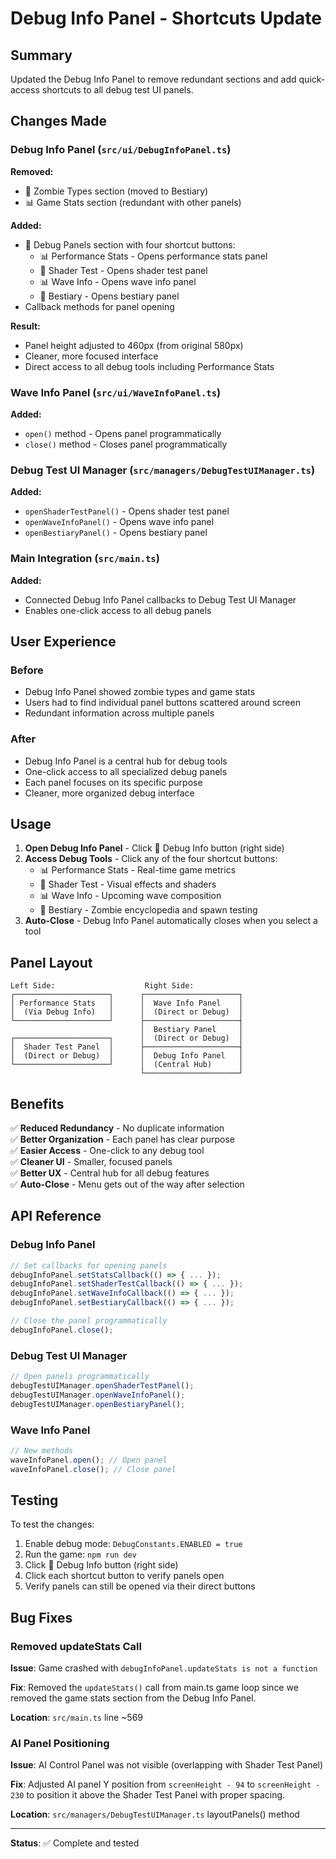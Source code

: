 # Debug Info Panel - Shortcuts Update

## Summary

Updated the Debug Info Panel to remove redundant sections and add quick-access shortcuts to all debug test UI panels.

## Changes Made

### Debug Info Panel (`src/ui/DebugInfoPanel.ts`)

**Removed:**

- 🧟 Zombie Types section (moved to Bestiary)
- 📊 Game Stats section (redundant with other panels)

**Added:**

- 🔧 Debug Panels section with four shortcut buttons:
  - 📊 Performance Stats - Opens performance stats panel
  - 🎨 Shader Test - Opens shader test panel
  - 📊 Wave Info - Opens wave info panel
  - 📖 Bestiary - Opens bestiary panel
- Callback methods for panel opening

**Result:**

- Panel height adjusted to 460px (from original 580px)
- Cleaner, more focused interface
- Direct access to all debug tools including Performance Stats

### Wave Info Panel (`src/ui/WaveInfoPanel.ts`)

**Added:**

- `open()` method - Opens panel programmatically
- `close()` method - Closes panel programmatically

### Debug Test UI Manager (`src/managers/DebugTestUIManager.ts`)

**Added:**

- `openShaderTestPanel()` - Opens shader test panel
- `openWaveInfoPanel()` - Opens wave info panel
- `openBestiaryPanel()` - Opens bestiary panel

### Main Integration (`src/main.ts`)

**Added:**

- Connected Debug Info Panel callbacks to Debug Test UI Manager
- Enables one-click access to all debug panels

## User Experience

### Before

- Debug Info Panel showed zombie types and game stats
- Users had to find individual panel buttons scattered around screen
- Redundant information across multiple panels

### After

- Debug Info Panel is a central hub for debug tools
- One-click access to all specialized debug panels
- Each panel focuses on its specific purpose
- Cleaner, more organized debug interface

## Usage

1. **Open Debug Info Panel** - Click 🐛 Debug Info button (right side)
2. **Access Debug Tools** - Click any of the four shortcut buttons:
   - 📊 Performance Stats - Real-time game metrics
   - 🎨 Shader Test - Visual effects and shaders
   - 📊 Wave Info - Upcoming wave composition
   - 📖 Bestiary - Zombie encyclopedia and spawn testing
3. **Auto-Close** - Debug Info Panel automatically closes when you select a tool

## Panel Layout

```
Left Side:                    Right Side:
┌─────────────────────┐      ┌─────────────────────┐
│ Performance Stats   │      │  Wave Info Panel    │
│  (Via Debug Info)   │      │  (Direct or Debug)  │
└─────────────────────┘      ├─────────────────────┤
                             │  Bestiary Panel     │
┌─────────────────────┐      │  (Direct or Debug)  │
│  Shader Test Panel  │      ├─────────────────────┤
│  (Direct or Debug)  │      │  Debug Info Panel   │
└─────────────────────┘      │  (Central Hub)      │
                             └─────────────────────┘
```

## Benefits

✅ **Reduced Redundancy** - No duplicate information  
✅ **Better Organization** - Each panel has clear purpose  
✅ **Easier Access** - One-click to any debug tool  
✅ **Cleaner UI** - Smaller, focused panels  
✅ **Better UX** - Central hub for all debug features  
✅ **Auto-Close** - Menu gets out of the way after selection

## API Reference

### Debug Info Panel

```typescript
// Set callbacks for opening panels
debugInfoPanel.setStatsCallback(() => { ... });
debugInfoPanel.setShaderTestCallback(() => { ... });
debugInfoPanel.setWaveInfoCallback(() => { ... });
debugInfoPanel.setBestiaryCallback(() => { ... });

// Close the panel programmatically
debugInfoPanel.close();
```

### Debug Test UI Manager

```typescript
// Open panels programmatically
debugTestUIManager.openShaderTestPanel();
debugTestUIManager.openWaveInfoPanel();
debugTestUIManager.openBestiaryPanel();
```

### Wave Info Panel

```typescript
// New methods
waveInfoPanel.open(); // Open panel
waveInfoPanel.close(); // Close panel
```

## Testing

To test the changes:

1. Enable debug mode: `DebugConstants.ENABLED = true`
2. Run the game: `npm run dev`
3. Click 🐛 Debug Info button (right side)
4. Click each shortcut button to verify panels open
5. Verify panels can still be opened via their direct buttons

## Bug Fixes

### Removed updateStats Call

**Issue**: Game crashed with `debugInfoPanel.updateStats is not a function`

**Fix**: Removed the `updateStats()` call from main.ts game loop since we removed the game stats section from the Debug Info Panel.

**Location**: `src/main.ts` line ~569

### AI Panel Positioning

**Issue**: AI Control Panel was not visible (overlapping with Shader Test Panel)

**Fix**: Adjusted AI panel Y position from `screenHeight - 94` to `screenHeight - 230` to position it above the Shader Test Panel with proper spacing.

**Location**: `src/managers/DebugTestUIManager.ts` layoutPanels() method

---

**Status**: ✅ Complete and tested
